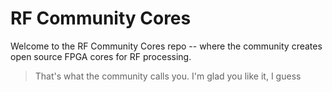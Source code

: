# RF Community Cores

Welcome to the RF Community Cores repo -- where the community creates open source FPGA cores for RF processing.

> That's what the community calls you. I'm glad you like it, I guess
